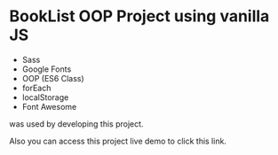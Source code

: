 <h1>BookList OOP Project using vanilla JS</h1>

<ul>
<li>Sass</li>
<li>Google Fonts</li>
<li>OOP (ES6 Class)</li>
<li>forEach</li>
<li>localStorage</li>
<li>Font Awesome</li>
</ul>

<p>was used by developing this project.</p>

<p>Also you can access this project live demo to click this link.</p>